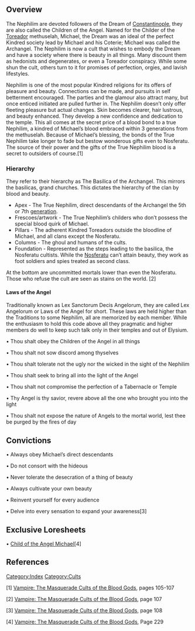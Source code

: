 ## Overview

<section begin=summary/>

The Nephilim are devoted followers of the Dream of
[Constantinople](./constantinople.md), they are also called the
Children of the Angel. Named for the Childer of the
[Toreador](./toreador.md)
methuselah, Michael, the Dream was an ideal of the perfect Kindred
society lead by Michael and his Coterie; Michael was called the
Archangel. The Nephilim is now a cult that wishes to embody the Dream
and have a society where there is beauty in all things. Many discount
them as hedonists and degenerates, or even a Toreador conspiracy. While
some shun the cult, others turn to it for promises of perfection,
orgies, and lavish lifestyles.

<section end=summary/>

Nephilim is one of the most popular Kindred religions for its offers of
pleasure and beauty. Connections can be made, and pursuits in self
betterment encouraged. The parties and the glamour also attract many,
but once enticed initiated are pulled further in. The Nephilim doesn’t
only offer fleeting pleasure but actual changes. Skin becomes clearer,
hair lustrous, and beauty enhanced. They develop a new confidence and
dedication to the temple. This all comes at the secret price of a blood
bond to a true Nephilim, a kindred of Michael’s blood embraced within 3
generations from the methuselah. Because of Michael’s blessing, the
bonds of the True Nephilim take longer to fade but bestow wonderous
gifts even to Nosferatu. The source of their power and the gifts of the
True Nephilim blood is a secret to outsiders of course.[1]

### Hierarchy

They refer to their hierarchy as The Basilica of the Archangel. This
mirrors the basilicas, grand churches. This dictates the hierarchy of
the clan by blood and beauty.

- Apex - The True Nephilim, direct descendants of the Archangel the 5th
  or 7th
  [generation](./generation.md).
- Frescoes/artwork - The True Nephilim’s childers who don’t possess the
  special blood quirk of Michael.
- Pillars - The adherent Kindred Toreadors outside the bloodline of
  Michael, and all clans except the Nosferatu.
- Columns - The ghoul and humans of the cults.
- Foundation - Represented as the steps leading to the basilica, the
  Nosferatu cultists. While the
  [Nosferatu](./nosferatu.md)
  can’t attain beauty, they work as foot soldiers and spies treated as
  second class.

At the bottom are uncommitted mortals lower than even the Nosferatu.
Those who refuse the cult are seen as stains on the world. [2]

#### Laws of the Angel

Traditionally known as Lex Sanctorum Decis Angelorum, they are called
Lex Angelorum or Laws of the Angel for short. These laws are held higher
than the Traditions to some Nephilim, all are memorized by each member.
While the enthusiasm to hold this code above all they pragmatic and
higher members do well to keep such talk only in their temples and out
of Elysium.

• Thou shalt obey the Children of the Angel in all things

• Thou shalt not sow discord among thyselves

• Thou shalt tolerate not the ugly nor the wicked in the sight of the
Nephilim

• Thou shalt seek to bring all into the light of the Angel

• Thou shalt not compromise the perfection of a Tabernacle or Temple

• Thy Angel is thy savior, revere above all the one who brought you into
the light

• Thou shalt not expose the nature of Angels to the mortal world, lest
thee be purged by the fires of day

## Convictions

• Always obey Michael’s direct descendants

• Do not consort with the hideous

• Never tolerate the desecration of a thing of beauty

• Always cultivate your own beauty

• Reinvent yourself for every audience

• Delve into every sensation to expand your awareness[3]

## Exclusive Loresheets

• [Child of the Angel Michael](./loresheets.md#child-of-the-angel-michael)[4]

## References

<a href="Category:Index" class="wikilink"
title="Category:Index">Category:Index</a>
<a href="Category:Cults" class="wikilink"
title="Category:Cults">Category:Cults</a>

[1] <a href="Vampire:_The_Masquerade_Cults_of_the_Blood_Gods"
class="wikilink"
title="Vampire: The Masquerade Cults of the Blood Gods">Vampire: The
Masquerade Cults of the Blood Gods</a>, pages 105-107

[2] <a href="Vampire:_The_Masquerade_Cults_of_the_Blood_Gods"
class="wikilink"
title="Vampire: The Masquerade Cults of the Blood Gods">Vampire: The
Masquerade Cults of the Blood Gods</a>, page 107

[3] <a href="Vampire:_The_Masquerade_Cults_of_the_Blood_Gods"
class="wikilink"
title="Vampire: The Masquerade Cults of the Blood Gods">Vampire: The
Masquerade Cults of the Blood Gods</a>, page 108

[4] <a href="Vampire:_The_Masquerade_Cults_of_the_Blood_Gods"
class="wikilink"
title="Vampire: The Masquerade Cults of the Blood Gods">Vampire: The
Masquerade Cults of the Blood Gods</a>, Page 229
